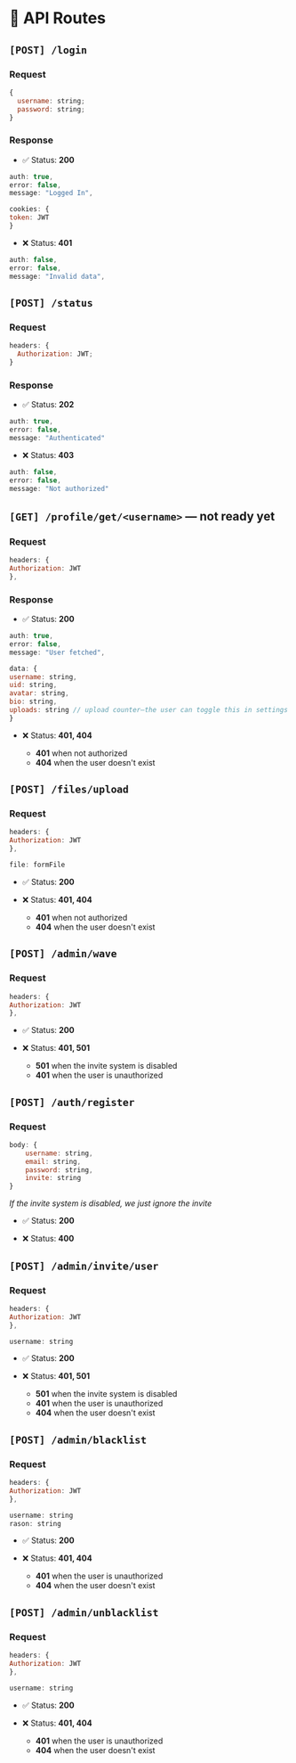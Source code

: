 # 🚧 API Routes

## `[POST] /login`

### Request

```javascript
{
  username: string;
  password: string;
}
```

### Response

- ✅ Status: **200**

```javascript
auth: true,
error: false,
message: "Logged In",

cookies: {
token: JWT
}
```

- ❌ Status: **401**

```javascript
auth: false,
error: false,
message: "Invalid data",
```

## `[POST] /status`

### Request

```javascript
headers: {
  Authorization: JWT;
}
```

### Response

- ✅ Status: **202**

```javascript
auth: true,
error: false,
message: "Authenticated"
```

- ❌ Status: **403**

```javascript
auth: false,
error: false,
message: "Not authorized"
```

## `[GET] /profile/get/<username>` — not ready yet

### Request

```javascript
headers: {
Authorization: JWT
},
```

### Response

- ✅ Status: **200**

```javascript
auth: true,
error: false,
message: "User fetched",

data: {
username: string,
uid: string,
avatar: string,
bio: string,
uploads: string // upload counter—the user can toggle this in settings
}
```

- ❌ Status: **401, 404**

  - **401** when not authorized
  - **404** when the user doesn't exist

## `[POST] /files/upload`

### Request

```javascript
headers: {
Authorization: JWT
},

file: formFile
```

- ✅ Status: **200**

- ❌ Status: **401, 404**

  - **401** when not authorized
  - **404** when the user doesn't exist

## `[POST] /admin/wave`

### Request

```javascript
headers: {
Authorization: JWT
},
```

- ✅ Status: **200**

- ❌ Status: **401, 501**

  - **501** when the invite system is disabled
  - **401** when the user is unauthorized

## `[POST] /auth/register`

### Request

```javascript
body: {
    username: string,
    email: string,
    password: string,
    invite: string
}
```

_If the invite system is disabled, we just ignore the invite_

- ✅ Status: **200**

- ❌ Status: **400**

## `[POST] /admin/invite/user`

### Request

```javascript
headers: {
Authorization: JWT
},

username: string

```

- ✅ Status: **200**

- ❌ Status: **401, 501**

  - **501** when the invite system is disabled
  - **401** when the user is unauthorized
  - **404** when the user doesn't exist

## `[POST] /admin/blacklist`

### Request

```javascript
headers: {
Authorization: JWT
},

username: string
rason: string

```

- ✅ Status: **200**

- ❌ Status: **401, 404**

  - **401** when the user is unauthorized
  - **404** when the user doesn't exist

## `[POST] /admin/unblacklist`

### Request

```javascript
headers: {
Authorization: JWT
},

username: string

```

- ✅ Status: **200**

- ❌ Status: **401, 404**

  - **401** when the user is unauthorized
  - **404** when the user doesn't exist
